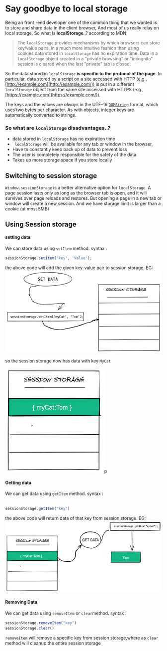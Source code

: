 # Say goodbye to local storage

Being an front -end developer one of the common thing that we wanted is to store and share data in the client browser, And most of us really relay on local storage. So what is  **localStorage**..?
according to MDN:
>The `localStorage` provides mechanisms by which browsers can store key/value pairs, in a much more intuitive fashion than using cookies.data stored in  `localStorage`  has no expiration time. Data in a  `localStorage`  object created in a "private browsing" or "incognito" session is cleared when the last "private" tab is closed.

So the data stored in `localStorage`  **is specific to the protocol of the page**. In particular, data stored by a script on a site accessed with HTTP (e.g.,  [http://example.com](http://example.com/)) is put in a different  `localStorage`  object from the same site accessed with HTTPS (e.g.,  [https://example.com](https://example.com/)).

The keys and the values are  _always_  in the UTF-16  [`DOMString`](https://developer.mozilla.org/en-US/docs/Web/API/DOMString)  format, which uses two bytes per character. As with objects, integer keys are automatically converted to strings.


### So what are `localStorage` disadvantages..?

- data stored in `localStorage` has no expiration time
- ` localStorage` will be available for any tab or window in the browser,
- Have to constantly keep back up of data to prevent loss
-   The user is completely responsible for the safety of the data
-   Takes up more storage space if you store locally

## Switching to session storage

 `Window.sessionStorage` is a better alternative option for `localStorage`.
 A page session lasts only as long as the browser tab is open, and it will survives over page reloads and restores. But opening a page in a new tab or window will create a new session. And we have storage limit is larger than a cookie (at most 5MB)

## Using Session storage

#### setting data

We can store data using `setItem` method.
syntax :

```js
sessionStorage.setItem('key', 'Value');
```

the above code will add the given key-value pair to session storage.
EG:![image info](./images/set-session.png)

so the session storage now  has  data with key `MyCat`

![image info](./images/data-saved.png)p

#### Getting data

We can get data using `getItem` method.
syntax :
```js

sessionStorage.getItem("key")

```
the above code will return data of that key from session storage.
EG: ![image info](./images/get-data.png)

#### Removing Data
We can get data using `removeItem` or `clear`method.
syntax :

```js
sessionStorage.removeItem("key")
sessionStorage.clear()
```

`removeItem` will remove a specific key from session storage,where as `clear` method will cleanup the entire session storage
